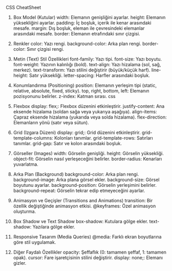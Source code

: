 CSS CheatSheet

1. Box Model (Kutular)
   width: Elemanın genişliğini ayarlar.
   height: Elemanın yüksekliğini ayarlar.
   padding: İç boşluk, içerik ile kenar arasındaki mesafe.
   margin: Dış boşluk, eleman ile çevresindeki elemanlar arasındaki mesafe.
   border: Elemanın etrafındaki sınır çizgisi.

2. Renkler
   color: Yazı rengi.
   background-color: Arka plan rengi.
   border-color: Sınır çizgisi rengi.

3. Metin (Text) Stil Özellikleri
   font-family: Yazı tipi.
   font-size: Yazı boyutu.
   font-weight: Yazının kalınlığı (bold).
   text-align: Yazı hizalama (sol, sağ, merkez).
   text-transform: Yazı stilini değiştirir (büyük/küçük harf).
   line-height: Satır yüksekliği.
   letter-spacing: Harfler arasındaki boşluk.

4. Konumlandırma (Positioning)
   position: Elemanın yerleşim tipi (static, relative, absolute, fixed, sticky).
   top, right, bottom, left: Elemanın pozisyonunu belirler.
   z-index: Katman sırası.
   css

5. Flexbox
   display: flex;: Flexbox düzenini etkinleştirir.
   justify-content: Ana eksende hizalama (soldan sağa veya yukarıya aşağıya).
   align-items: Çapraz eksende hizalama (yukarıda veya solda hizalama).
   flex-direction: Elemanların yönü (satır veya sütun).

6. Grid (Izgara Düzeni)
   display: grid;: Grid düzenini etkinleştirir.
   grid-template-columns: Kolonları tanımlar.
   grid-template-rows: Satırları tanımlar.
   grid-gap: Satır ve kolon arasındaki boşluk.

7. Görseller (Images)
   width: Görselin genişliği.
   height: Görselin yüksekliği.
   object-fit: Görselin nasıl yerleşeceğini belirler.
   border-radius: Kenarları yuvarlatma.

8. Arka Plan (Background)
   background-color: Arka plan rengi.
   background-image: Arka plana görsel ekler.
   background-size: Görsel boyutunu ayarlar.
   background-position: Görselin yerleşimini belirler.
   background-repeat: Görselin tekrar edip etmeyeceğini ayarlar.

9. Animasyon ve Geçişler (Transitions and Animations)
   transition: Bir özellik değiştiğinde animasyon etkisi.
   @keyframes: Özel animasyon oluşturma.

10. Box Shadow ve Text Shadow
    box-shadow: Kutulara gölge ekler.
    text-shadow: Yazılara gölge ekler.

11. Responsive Tasarım (Media Queries)
    @media: Farklı ekran boyutlarına göre stil uygulamak.

12. Diğer Faydalı Özellikler
    opacity: Şeffaflık (0: tamamen şeffaf, 1: tamamen opak).
    cursor: Fare işaretçisinin stilini değiştirir.
    display: none;: Elemanı gizler.
